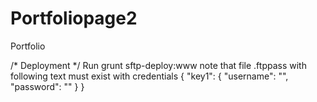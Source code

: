 # Portfoliopage2
Portfolio


/* Deployment */
Run  grunt sftp-deploy:www
note that file .ftppass with following text must exist with credentials
{
  "key1": {
    "username": "",
    "password": ""
  }
}
